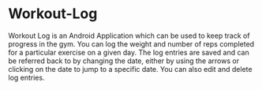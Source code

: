 # Workout-Log

<p>Workout Log is an Android Application which can be used to keep track of progress in the gym. You can log the weight and number of reps completed for a particular exercise on a given day. The log entries are saved and can be referred back to by changing the date, either by using the arrows or clicking on the date to jump to a specific date. You can also edit and delete log entries. </p>

